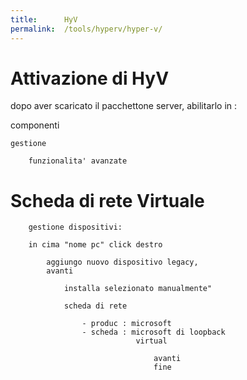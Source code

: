 ```yaml
---
title:      HyV
permalink:  /tools/hyperv/hyper-v/
---
```




Attivazione di HyV
==================


dopo aver scaricato il pacchettone server, abilitarlo in :


componenti
	
	gestione

		funzionalita' avanzate




Scheda di rete Virtuale
========================

		gestione dispositivi:

		in cima "nome pc" click destro

			aggiungo nuovo dispositivo legacy,
			avanti

				installa selezionato manualmente"

				scheda di rete

					- produc : microsoft
					- scheda : microsoft di loopback
								virtual

									avanti
									fine